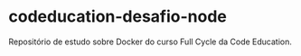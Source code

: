 # codeducation-desafio-node
Repositório de estudo sobre Docker do curso Full Cycle da Code Education.
